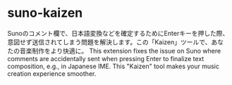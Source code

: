 # suno-kaizen
Sunoのコメント欄で、日本語変換などを確定するためにEnterキーを押した際、意図せず送信されてしまう問題を解決します。この「Kaizen」ツールで、あなたの音楽制作をより快適に。 
This extension fixes the issue on Suno where comments are accidentally sent when pressing Enter to finalize text composition, e.g., in Japanese IME. This "Kaizen" tool makes your music creation experience smoother.
